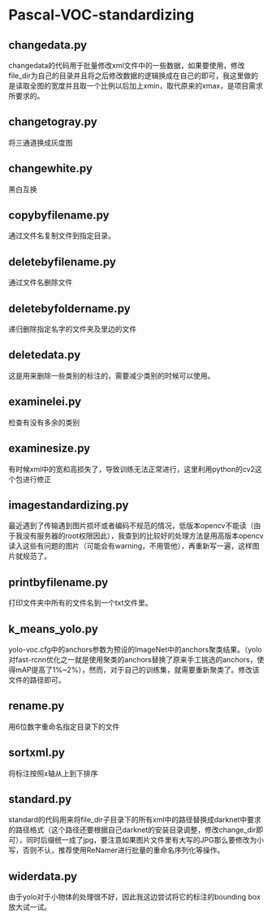 # Pascal-VOC-standardizing
## changedata.py
changedata的代码用于批量修改xml文件中的一些数据，如果要使用，修改file_dir为自己的目录并且将之后修改数据的逻辑换成在自己的即可，我这里做的是读取全图的宽度并且取一个比例以后加上xmin，取代原来的xmax，是项目需求所要求的。
## changetogray.py
将三通道换成灰度图
## changewhite.py
黑白互换
## copybyfilename.py
通过文件名复制文件到指定目录。
## deletebyfilename.py
通过文件名删除文件
## deletebyfoldername.py
递归删除指定名字的文件夹及里边的文件
## deletedata.py
这是用来删除一些类别的标注的，需要减少类别的时候可以使用。
## examinelei.py
检查有没有多余的类别
## examinesize.py
有时候xml中的宽和高损失了，导致训练无法正常进行，这里利用python的cv2这个包进行修正
## imagestandardizing.py
最近遇到了传输遇到图片损坏或者编码不规范的情况，低版本opencv不能读（由于我没有服务器的root权限因此），我查到的比较好的处理方法是用高版本opencv读入这些有问题的图片（可能会有warning，不用管他），再重新写一遍，这样图片就规范了。
## printbyfilename.py
打印文件夹中所有的文件名到一个txt文件里。
## k_means_yolo.py
yolo-voc.cfg中的anchors参数为预设的ImageNet中的anchors聚类结果。（yolo对fast-rcnn优化之一就是使用聚类的anchors替换了原来手工挑选的anchors，使得mAP提高了1%~2%），然而，对于自己的训练集，就需要重新聚类了。修改该文件的路径即可。
## rename.py
用6位数字重命名指定目录下的文件
## sortxml.py
将标注按照x轴从上到下排序
## standard.py
standard的代码用来将file_dir子目录下的所有xml中的路径替换成darknet中要求的路径格式（这个路径还要根据自己darknet的安装目录调整，修改change_dir即可），同时后缀统一成了jpg，要注意如果图片文件里有大写的JPG那么要修改为小写，否则不认，推荐使用ReNamer进行批量的重命名序列化等操作。
## widerdata.py
由于yolo对于小物体的处理很不好，因此我这边尝试将它的标注的bounding box放大试一试。